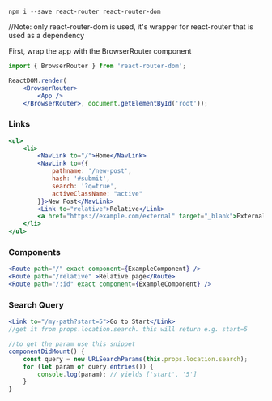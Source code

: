 ```npm
npm i --save react-router react-router-dom
```
//Note: only react-router-dom is used, it's wrapper for react-router that is used as a dependency


First, wrap the app with the BrowserRouter component
```jsx
import { BrowserRouter } from 'react-router-dom';

ReactDOM.render(
    <BrowserRouter>
        <App />
    </BrowserRouter>, document.getElementById('root'));
```

### Links

```jsx
<ul>
    <li>
        <NavLink to="/">Home</NavLink>
        <NavLink to={{
            pathname: '/new-post',
            hash: '#submit',
            search: '?q=true',
            activeClassName: "active"
        }}>New Post</NavLink>
        <Link to="relative">Relative</Link>
        <a href="https://example.com/external" target="_blank">External</a>
    </li>
</ul>
```

### Components

```jsx
<Route path="/" exact component={ExampleComponent} />
<Route path="/relative" >Relative page</Route>
<Route path="/:id" exact component={ExampleComponent} />
```

### Search Query

```jsx
<Link to="/my-path?start=5">Go to Start</Link>
//get it from props.location.search. this will return e.g. start=5

//to get the param use this snippet
componentDidMount() {
    const query = new URLSearchParams(this.props.location.search);
    for (let param of query.entries()) {
        console.log(param); // yields ['start', '5']
    }
}
```

